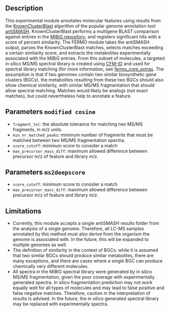 ## Description


This experimental module annotates molecular features using results from the [KnownClusterBlast](https://docs.antismash.secondarymetabolites.org/modules/clusterblast/) algorithm of the popular genome annotation tool [antiSMASH](https://antismash.secondarymetabolites.org). KnownClusterBlast performs a multigene BLAST comparison against entries in the [MIBiG repository](https://mibig.secondarymetabolites.org/), and registers significant hits with a score of percent similarity. The FERMO module takes the antiSMASH output, parses the KnownClusterBlast matches, selects matches exceeding a certain similarity score, and extracts the metabolites experimentally associated with the MIBiG entries. From this subset of molecules, a targeted in silico MS/MS spectral library is created using [CFM-ID](https://cfmid.wishartlab.com/) and used for spectral library matching (for more information, see [fermo_core_extras](https://github.com/mmzdouc/fermo_core_extras). The assumption is that if two genomes contain two similar biosynthetic gene clusters (BGCs), the metabolites resulting from these two BGCs should also show chemical similarity, with similar MS/MS fragmentation that should allow spectral matching. Matches would likely be analogs (not exact matches), but could nevertheless help to annotate a feature.

## Parameters `modified cosine`

- `fragment_tol`: the absolute tolerance for matching two MS/MS fragments, in m/z units.
- `min_nr_matched_peaks`: minimum number of fragments that must be matched between two MS/MS fragmentation spectra.
- `score_cutoff`: minimum score to consider a match
- `max_precursor_mass_diff`: maximum allowed difference between precursor m/z of feature and library m/z.

## Parameters `ms2deepscore`

- `score_cutoff`: minimum score to consider a match
- `max_precursor_mass_diff`: maximum allowed difference between precursor m/z of feature and library m/z.


## Limitations

- Currently, this module accepts a single antiSMASH results folder from the analysis of a single genome. Therefore, all LC-MS samples annotated by this method must also derive from the organism the genome is associated with. In the future, this will be expanded to multiple genomes as well. 
- The definition of similarity in the context of BGCs: while it is assumed that two similar BGCs should produce similar metabolites, there are many exceptions, and there are cases where a single BGC can produce chemically very different molecules. 
- All spectra in the MIBiG spectral library were generated by in silico MS/MS fragmentation, given the poor coverage with experimentally generated spectra. In silico fragmentation prediction may not work equally well for all types of molecules and may lead to false positive and false negative matches. Therefore, caution in the interpretation of results is advised. In the future, the in silico generated spectral library may be replaced with experimentally spectra.
